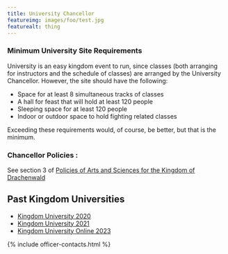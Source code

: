 ```yaml
---
title: University Chancellor
featureimg: images/foo/test.jpg
featurealt: thing
---
```


<h3>Minimum University Site Requirements</h3>
<p>University is an easy kingdom event to run, since classes (both arranging for instructors and the schedule of classes) are arranged by the University Chancellor. However, the site should have the following:</p>
<ul>
<li>Space for at least 8 simultaneous tracks of classes </li>
<li>A hall for feast that will hold at least 120 people </li>
<li>Sleeping space for at least 120 people </li>
<li>Indoor or outdoor space to hold fighting related classes </li>
</ul>
<p>Exceeding these requirements would, of course, be better, but that is the minimum.</p>
<h3>Chancellor Policies :</h3>
<p>See section 3 of <a href="{{ site.baseurl }}{% link offices/unichancellor/policies.md %}">Policies of Arts and Sciences for the Kingdom of Drachenwald</a></p>

<h2>Past Kingdom Universities</h2>
<ul>
<li><a href="{{ site.baseurl }}{% link offices/unichancellor/ku2020.md %}">Kingdom University 2020</a></li>
<li><a href="{{ site.baseurl }}{% link offices/unichancellor/ku2021.md %}">Kingdom University 2021</a></li>
<li><a href="{{ site.baseurl }}{% link offices/unichancellor/kuonline2023.md %}">Kingdom University Online 2023</a></li>

</ul>
{% include officer-contacts.html %}
